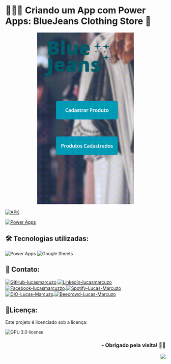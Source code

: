 <h1>🧑🏻‍💻 Criando um App com Power Apps: BlueJeans Clothing Store 📱 </h1>

<p align="center">
<a href="https://github.com/lucasmarcuzo/App-BlueJeans-Clothing-Store/">
<img  width="304"  height="540"  src="Presentation/App-BlueJeans-Clothing-Store.gif">
</p>

[![APK](https://img.shields.io/badge/APK-Dowload-green&?style=flat&logo=android&link=https://github.com/lucasmarcuzo/App-BlueJeans-Clothing-Store/raw/main/App-BlueJeans-Clothing-Store/appApp-BlueJeans-Clothing-Store.apk)](https://github.com/lucasmarcuzo/App-BlueJeans-Clothing-Store/raw/main/App-BlueJeans-Clothing-Store/appApp-BlueJeans-Clothing-Store.apk) 

[![Power Apps](https://img.shields.io/badge/Power%20Apps-8c2b83&?style=flat&logo=PowerApps&link=https://apps.powerapps.com/play/e/default-cf72e2bd-7a2b-4783-bdeb-39d57b07f76f/a/17016d4e-94b1-441d-a24c-087f10eb01bf?tenantId=cf72e2bd-7a2b-4783-bdeb-39d57b07f76f&hint=a0af6d29-c52c-4e93-bab5-03462b4556c5&source=sharebutton&sourcetime=1707064344853)](https://apps.powerapps.com/play/e/default-cf72e2bd-7a2b-4783-bdeb-39d57b07f76f/a/17016d4e-94b1-441d-a24c-087f10eb01bf?tenantId=cf72e2bd-7a2b-4783-bdeb-39d57b07f76f&hint=a0af6d29-c52c-4e93-bab5-03462b4556c5&source=sharebutton&sourcetime=1707064344853) 

## 🛠 Tecnologias utilizadas:

![Power Apps](https://img.shields.io/badge/Power%20Apps-8c2b83?style=flat&logo=PowerApps)
![Google Sheets](https://img.shields.io/badge/Google%20Sheets-34A853?style=flat&logo=google-sheets&logoColor=white)

## 📱 Contato:

<div align="left">
    <a href="https://github.com/lucasmarcuzo" target="blank"><img align="center" src="https://github.com/rahuldkjain/github-profile-readme-generator/blob/master/src/images/icons/Social/github.svg" alt="GitHub-lucasmarcuzo" height="30" width="40" />
    </a>
    <a href="https://linkedin.com/in/lucasmarcuzo" target="blank"><img align="center" src="https://raw.githubusercontent.com/rahuldkjain/github-profile-readme-generator/master/src/images/icons/Social/linked-in-alt.svg" alt="Linkedin-lucasmarcuzo" height="30" width="40" />
    </a>  
    <a href="https://fb.com/lucasmarcuzzo" target="blank"><img align="center" src="https://raw.githubusercontent.com/rahuldkjain/github-profile-readme-generator/master/src/images/icons/Social/facebook.svg" alt="Facebook-lucasmarcuzzo" height="30" width="40" />
    </a>  
    <a href="https://open.spotify.com/user/12186237186" target="blank"><img align="center" src="https://github.com/rahuldkjain/github-profile-readme-generator/blob/master/src/images/icons/Social/spotify.svg" alt="Spotify-Lucas-Marcuzo" height="30" width="40" />
    </a>
    <a href="https://web.dio.me/users/lucas_marcuzo" target="_blank"><img align="center" src="https://hermes.digitalinnovation.one/assets/diome/logo-minimized.png" alt="DIO-Lucas-Marcuzo" height="35" width="37" />
    </a>
    <a href="https://www.beecrowd.com.br/judge/pt/profile/510115" target="blank"><img align="center" src="https://www.beecrowd.com.br/judge/favicon.ico?1635097036" alt="Beecrowd-Lucas-Marcuzo" height="40" width="40" />
    </a>
  <br>
</div>

## 📃Licença:

Este projeto é licenciado sob a licença:

![GPL-3.0 license](https://img.shields.io/github/license/lucasmarcuzo/App-BlueJeans-Clothing-Store)

<div align="right"> <h3> - Obrigado pela visita! ✌🏻 </h3> </div> 
<p align="right"> <img src="https://visitor-badge.laobi.icu/badge?page_id=Ap-BlueJeans-Clothing-Store"> </h3>


